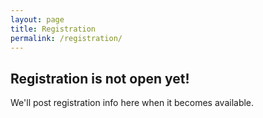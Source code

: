 ```yaml
---
layout: page
title: Registration
permalink: /registration/
---
```


## Registration is not open yet!

We'll post registration info here when it becomes available.
